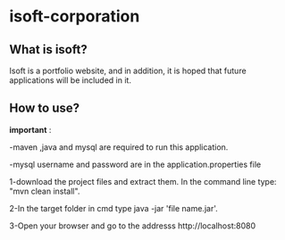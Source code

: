 # isoft-corporation


## What is isoft?


Isoft is a portfolio website, and in addition, it is hoped that future applications will be included in it.

## How to use?
**important** : 

-maven ,java and mysql are required to run this application.

-mysql username and password are in the application.properties file

1-download the project files and extract them. In the command line type: "mvn clean install".

2-In the target folder in cmd type java -jar 'file name.jar'.

3-Open your browser and go to the addresss http://localhost:8080
